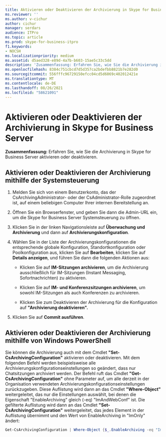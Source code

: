 ```yaml
---
title: Aktivieren oder Deaktivieren der Archivierung in Skype for Business Server
ms.reviewer: ''
ms.author: v-cichur
author: cichur
manager: serdars
audience: ITPro
ms.topic: article
ms.prod: skype-for-business-itpro
f1.keywords:
- NOCSH
ms.localizationpriority: medium
ms.assetid: d5aed328-e89d-4a7b-b603-15ae5c33c5dd
description: 'Zusammenfassung: Erfahren Sie, wie Sie die Archivierung in Skype for Business Server aktivieren oder deaktivieren.'
ms.openlocfilehash: 8384c751cbcd7d5d357ca2bdefbb8821b7e282d0
ms.sourcegitcommit: 556fffc96729150efcc04cd5d6069c402012421e
ms.translationtype: MT
ms.contentlocale: de-DE
ms.lasthandoff: 08/26/2021
ms.locfileid: "58621091"
---
```

# <a name="enable-or-disable-archiving-in-skype-for-business-server"></a>Aktivieren oder Deaktivieren der Archivierung in Skype for Business Server

**Zusammenfassung:** Erfahren Sie, wie Sie die Archivierung in Skype for Business Server aktivieren oder deaktivieren.
  
## <a name="enable-or-disable-archiving-by-using-the-control-panel"></a>Aktivieren oder Deaktivieren der Archivierung mithilfe der Systemsteuerung

1. Melden Sie sich von einem Benutzerkonto, das der CsArchivingAdministrator- oder der CsAdministrator-Rolle zugeordnet ist, auf einem beliebigen Computer Ihrer internen Bereitstellung an. 
    
2. Öffnen Sie ein Browserfenster, und geben Sie dann die Admin-URL ein, um die Skype for Business Server Systemsteuerung zu öffnen. 
    
3. Klicken Sie in der linken Navigationsleiste auf **Überwachung und Archivierung** und dann auf **Archivierungskonfiguration**.
    
4. Wählen Sie in der Liste der Archivierungskonfigurationen die entsprechende globale Konfiguration, Standortkonfiguration oder Poolkonfiguration aus, klicken Sie auf **Bearbeiten**, klicken Sie auf **Details anzeigen**, und führen Sie dann die folgenden Aktionen aus:
    
   - Klicken Sie auf **IM-Sitzungen archivieren**, um die Archivierung ausschließlich für IM-Sitzungen (Instant Messaging, Sofortnachrichten) zu aktivieren.
    
   - Klicken Sie auf **IM- und Konferenzsitzungen archivieren**, um sowohl IM-Sitzungen als auch Konferenzen zu archivieren.
    
   - Klicken Sie zum Deaktivieren der Archivierung für die Konfiguration auf **"Archivierung deaktivieren".**
    
5. Klicken Sie auf **Commit ausführen**.
    
## <a name="enable-or-disable-archiving-by-using-windows-powershell"></a>Aktivieren oder Deaktivieren der Archivierung mithilfe von Windows PowerShell

Sie können die Archivierung auch mit dem Cmdlet **"Set-CsArchivingConfiguration"** aktivieren oder deaktivieren. Mit dem folgenden Befehl werden beispielsweise alle Archivierungskonfigurationseinstellungen so geändert, dass nur Chatsitzungen archiviert werden. Der Befehl ruft das Cmdlet **"Get-CsArchivingConfiguration"** ohne Parameter auf, um alle derzeit in der Organisation verwendeten Archivierungskonfigurationseinstellungen zurückzugeben. Diese Auflistung wird dann an das Cmdlet **"Where-Object"** weitergeleitet, das nur die Einstellungen auswählt, bei denen die Eigenschaft "EnableArchiving" gleich (-eq) "ImAndWebConf" ist. Die gefilterte Auflistung wird dann an das Cmdlet **"Set-CsArchivingConfiguration"** weitergeleitet, das jedes Element in der Auflistung übernimmt und den Wert von EnableArchiving in "ImOnly" ändert:
  
```PowerShell
Get-CsArchivingConfiguration | Where-Object {$_.EnableArchiving -eq "ImAndWebConf"} | Set-CsArchivingConfiguration -EnableArchiving "ImOnly"
```
